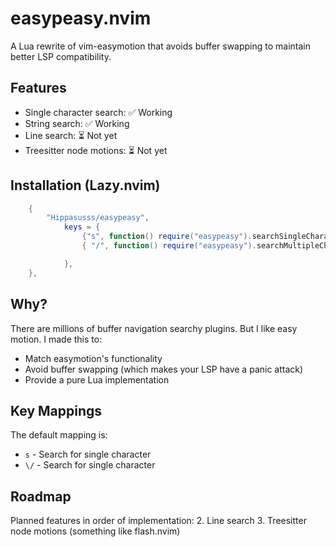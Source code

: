# easypeasy.nvim

A Lua rewrite of vim-easymotion that avoids buffer swapping to maintain better LSP compatibility.

## Features

- Single character search: ✅ Working
- String search: ✅ Working
- Line search: ⏳ Not yet 
- Treesitter node motions: ⏳ Not yet 

## Installation (Lazy.nvim)

```lua
    {
        "Hippasusss/easypeasy",
            keys = {
                {"s", function() require("easypeasy").searchSingleCharacter() end},
                { "/", function() require("easypeasy").searchMultipleCharacters() end}

            },
    },
```

## Why?

There are millions of buffer navigation searchy plugins. But I like easy motion. I made this to:
- Match easymotion's functionality
- Avoid buffer swapping (which makes your LSP have a panic attack)
- Provide a pure Lua implementation

## Key Mappings

The default mapping is:
- `s` - Search for single character
- `\/` - Search for single character

## Roadmap

Planned features in order of implementation:
2. Line search
3. Treesitter node motions (something like flash.nvim)
